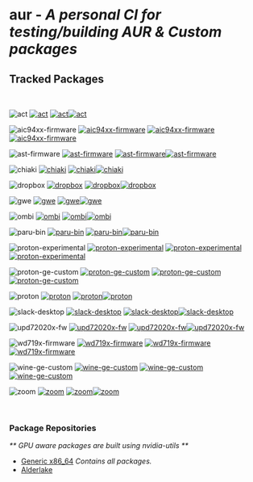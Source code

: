 # aur - <i>A personal CI for testing/building AUR & Custom packages</i>
## <b>Tracked Packages</b>
<br>

![act](https://img.shields.io/badge/-act-blue?style=for-the-badge)
[![act](https://img.shields.io/github/actions/workflow/status/highkeep/aur/act.yml?label=Build&style=for-the-badge)](https://github.com/highkeep/aur/actions/workflows/act.yml)
[![act](https://img.shields.io/aur/last-modified/act?label=Source%20Last%20Modified&style=for-the-badge)![act](https://img.shields.io/aur/maintainer/act?style=for-the-badge&label=By&color=lightgrey)](https://aur.archlinux.org/packages/act)

![aic94xx-firmware](https://img.shields.io/badge/-aic94xx--firmware-blue?style=for-the-badge)
[![aic94xx-firmware](https://img.shields.io/github/actions/workflow/status/highkeep/aur/aic94xx-firmware.yml?label=Build&style=for-the-badge)](https://github.com/highkeep/aur/actions/workflows/aic94xx-firmware.yml)
[![aic94xx-firmware](https://img.shields.io/aur/last-modified/aic94xx-firmware?label=Source%20Last%20Modified&style=for-the-badge)![aic94xx-firmware](https://img.shields.io/aur/maintainer/aic94xx-firmware?style=for-the-badge&label=By&color=lightgrey)](https://aur.archlinux.org/packages/aic94xx-firmware)

![ast-firmware](https://img.shields.io/badge/-ast--firmware-blue?style=for-the-badge)
[![ast-firmware](https://img.shields.io/github/actions/workflow/status/highkeep/aur/ast-firmware.yml?label=Build&style=for-the-badge)](https://github.com/highkeep/aur/actions/workflows/ast-firmware.yml)
[![ast-firmware](https://img.shields.io/aur/last-modified/ast-firmware?label=Source%20Last%20Modified&style=for-the-badge)![ast-firmware](https://img.shields.io/aur/maintainer/ast-firmware?style=for-the-badge&label=By&color=lightgrey)](https://aur.archlinux.org/packages/ast-firmware)

![chiaki](https://img.shields.io/badge/-chiaki-blue?style=for-the-badge)
[![chiaki](https://img.shields.io/github/actions/workflow/status/highkeep/aur/chiaki.yml?label=Build&style=for-the-badge)](https://github.com/highkeep/aur/actions/workflows/chiaki.yml)
[![chiaki](https://img.shields.io/aur/last-modified/chiaki?label=Source%20Last%20Modified&style=for-the-badge)![chiaki](https://img.shields.io/aur/maintainer/chiaki?style=for-the-badge&label=By&color=lightgrey)](https://aur.archlinux.org/packages/chiaki)

![dropbox](https://img.shields.io/badge/-dropbox-blue?style=for-the-badge)
[![dropbox](https://img.shields.io/github/actions/workflow/status/highkeep/aur/dropbox.yml?label=Build&style=for-the-badge)](https://github.com/highkeep/aur/actions/workflows/dropbox.yml)
[![dropbox](https://img.shields.io/aur/last-modified/dropbox?label=Source%20Last%20Modified&style=for-the-badge)![dropbox](https://img.shields.io/aur/maintainer/dropbox?style=for-the-badge&label=By&color=lightgrey)](https://aur.archlinux.org/packages/dropbox)

![gwe](https://img.shields.io/badge/-gwe-blue?style=for-the-badge)
[![gwe](https://img.shields.io/github/actions/workflow/status/highkeep/aur/gwe.yml?label=Build&style=for-the-badge)](https://github.com/highkeep/aur/actions/workflows/gwe.yml)
[![gwe](https://img.shields.io/aur/last-modified/gwe?label=Source%20Last%20Modified&style=for-the-badge)![gwe](https://img.shields.io/aur/maintainer/gwe?style=for-the-badge&label=By&color=lightgrey)](https://aur.archlinux.org/packages/gwe)

![ombi](https://img.shields.io/badge/-ombi-blue?style=for-the-badge)
[![ombi](https://img.shields.io/github/actions/workflow/status/highkeep/aur/ombi.yml?label=Build&style=for-the-badge)](https://github.com/highkeep/aur/actions/workflows/ombi.yml)
[![ombi](https://img.shields.io/aur/last-modified/ombi?label=Source%20Last%20Modified&style=for-the-badge)![ombi](https://img.shields.io/aur/maintainer/ombi?style=for-the-badge&label=By&color=lightgrey)](https://aur.archlinux.org/packages/ombi)

![paru-bin](https://img.shields.io/badge/-paru--bin-blue?style=for-the-badge)
[![paru-bin](https://img.shields.io/github/actions/workflow/status/highkeep/aur/paru-bin.yml?label=Build&style=for-the-badge)](https://github.com/highkeep/aur/actions/workflows/paru-bin.yml)
[![paru-bin](https://img.shields.io/aur/last-modified/paru-bin?label=Source%20Last%20Modified&style=for-the-badge)![paru-bin](https://img.shields.io/aur/maintainer/paru-bin?style=for-the-badge&label=By&color=lightgrey)](https://aur.archlinux.org/packages/paru-bin)

![proton-experimental](https://img.shields.io/badge/-proton--experimental-blue?style=for-the-badge)
[![proton-experimental](https://img.shields.io/github/actions/workflow/status/highkeep/aur/proton-experimental.yml?label=Build&style=for-the-badge)](https://github.com/highkeep/aur/actions/workflows/proton-experimental.yml)
[![proton-experimental](https://img.shields.io/aur/last-modified/proton-experimental?label=Source%20Last%20Modified&style=for-the-badge)![proton-experimental](https://img.shields.io/aur/maintainer/proton-experimental?style=for-the-badge&label=By&color=lightgrey)](https://aur.archlinux.org/packages/proton-experimental)

![proton-ge-custom](https://img.shields.io/badge/-proton--ge--custom-blue?style=for-the-badge)
[![proton-ge-custom](https://img.shields.io/github/actions/workflow/status/highkeep/aur/proton-ge-custom.yml?label=Build&style=for-the-badge)](https://github.com/highkeep/aur/actions/workflows/proton-ge-custom.yml)
[![proton-ge-custom](https://img.shields.io/aur/last-modified/proton-ge-custom?label=Source%20Last%20Modified&style=for-the-badge)![proton-ge-custom](https://img.shields.io/aur/maintainer/proton-ge-custom?style=for-the-badge&label=By&color=lightgrey)](https://aur.archlinux.org/packages/proton-ge-custom)

![proton](https://img.shields.io/badge/-proton-blue?style=for-the-badge)
[![proton](https://img.shields.io/github/actions/workflow/status/highkeep/aur/proton.yml?label=Build&style=for-the-badge)](https://github.com/highkeep/aur/actions/workflows/proton.yml)
[![proton](https://img.shields.io/aur/last-modified/proton?label=Source%20Last%20Modified&style=for-the-badge)![proton](https://img.shields.io/aur/maintainer/proton?style=for-the-badge&label=By&color=lightgrey)](https://aur.archlinux.org/packages/proton)

![slack-desktop](https://img.shields.io/badge/-slack--desktop-blue?style=for-the-badge)
[![slack-desktop](https://img.shields.io/github/actions/workflow/status/highkeep/aur/slack-desktop.yml?label=Build&style=for-the-badge)](https://github.com/highkeep/aur/actions/workflows/slack-desktop.yml)
[![slack-desktop](https://img.shields.io/aur/last-modified/slack-desktop?label=Source%20Last%20Modified&style=for-the-badge)![slack-desktop](https://img.shields.io/aur/maintainer/slack-desktop?style=for-the-badge&label=By&color=lightgrey)](https://aur.archlinux.org/packages/slack-desktop)

![upd72020x-fw](https://img.shields.io/badge/-upd72020x--fw-blue?style=for-the-badge)
[![upd72020x-fw](https://img.shields.io/github/actions/workflow/status/highkeep/aur/upd72020x-fw.yml?label=Build&style=for-the-badge)](https://github.com/highkeep/aur/actions/workflows/upd72020x-fw.yml)
[![upd72020x-fw](https://img.shields.io/aur/last-modified/upd72020x-fw?label=Source%20Last%20Modified&style=for-the-badge)![upd72020x-fw](https://img.shields.io/aur/maintainer/upd72020x-fw?style=for-the-badge&label=By&color=lightgrey)](https://aur.archlinux.org/packages/upd72020x-fw)

![wd719x-firmware](https://img.shields.io/badge/-wd719x--firmware-blue?style=for-the-badge)
[![wd719x-firmware](https://img.shields.io/github/actions/workflow/status/highkeep/aur/wd719x-firmware.yml?label=Build&style=for-the-badge)](https://github.com/highkeep/aur/actions/workflows/wd719x-firmware.yml)
[![wd719x-firmware](https://img.shields.io/aur/last-modified/wd719x-firmware?label=Source%20Last%20Modified&style=for-the-badge)![wd719x-firmware](https://img.shields.io/aur/maintainer/wd719x-firmware?style=for-the-badge&label=By&color=lightgrey)](https://aur.archlinux.org/packages/wd719x-firmware)

![wine-ge-custom](https://img.shields.io/badge/-wine--ge--custom-blue?style=for-the-badge)
[![wine-ge-custom](https://img.shields.io/github/actions/workflow/status/highkeep/aur/wine-ge-custom.yml?label=Build&style=for-the-badge)](https://github.com/highkeep/aur/actions/workflows/wine-ge-custom.yml)
[![wine-ge-custom](https://img.shields.io/aur/last-modified/wine-ge-custom?label=Source%20Last%20Modified&style=for-the-badge)![wine-ge-custom](https://img.shields.io/aur/maintainer/wine-ge-custom?style=for-the-badge&label=By&color=lightgrey)](https://aur.archlinux.org/packages/wine-ge-custom)

![zoom](https://img.shields.io/badge/-zoom-blue?style=for-the-badge)
[![zoom](https://img.shields.io/github/actions/workflow/status/highkeep/aur/zoom.yml?label=Build&style=for-the-badge)](https://github.com/highkeep/aur/actions/workflows/zoom.yml)
[![zoom](https://img.shields.io/aur/last-modified/zoom?label=Source%20Last%20Modified&style=for-the-badge)![zoom](https://img.shields.io/aur/maintainer/zoom?style=for-the-badge&label=By&color=lightgrey)](https://aur.archlinux.org/packages/zoom)

<br>

### <b>Package Repositories</b>
<i>** GPU aware packages are built using nvidia-utils **</i>

 - [Generic x86_64](https://github.com/highkeep/aur/releases/tag/generic_x86_64) <i>Contains all packages.</i>
 - [Alderlake](https://github.com/highkeep/aur/releases/tag/alderlake)


<!-- ## Acknowledgements

 - [Google](https://google.com)
 - [loathingKernel](https://github.com/loathingKernel)
     - Started with bulding proton locally and ended with learning actions based on their PKGBUILDs repo. -->
